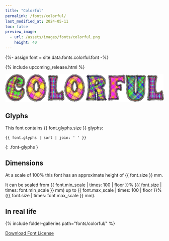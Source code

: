 ```yaml
---
title: "Colorful"
permalink: /fonts/colorful/
last_modified_at: 2024-05-11
toc: false
preview_image:
  - url: /assets/images/fonts/colorful.png
    height: 40
---
```

{%- assign font = site.data.fonts.colorful.font -%}

{% include upcoming_release.html %} 

![colorful](/assets/images/fonts/colorful.png)

## Glyphs

This font contains  {{ font.glyphs.size }} glyphs:

```
{{ font.glyphs | sort | join: ' ' }}
```
{: .font-glyphs }

## Dimensions

At a scale of 100% this font has an approximate height of {{ font.size }} mm. 

It can be scaled from {{ font.min_scale | times: 100 | floor }}% ({{ font.size | times: font.min_scale }} mm)
up to {{ font.max_scale | times: 100 | floor }}% ({{ font.size | times: font.max_scale }} mm).


## In real life

{% include folder-galleries path="fonts/colorful/" %}



[Download Font License](https://github.com/inkstitch/inkstitch/tree/main/fonts/colorful/LICENSE)
